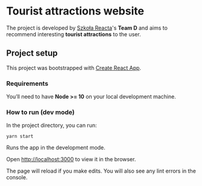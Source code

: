 # Tourist attractions website

The project is developed by [Szkoła Reacta](https://github.com/szkola-reacta)'s **Team D** and aims to recommend interesting **tourist attractions** to the user.

## Project setup

This project was bootstrapped with [Create React App](https://github.com/facebook/create-react-app).

### Requirements

You’ll need to have **Node >= 10** on your local development machine.

### How to run (dev mode)

In the project directory, you can run:

    yarn start

Runs the app in the development mode.

Open [http://localhost:3000](http://localhost:3000) to view it in the browser.

The page will reload if you make edits. You will also see any lint errors in the console.
